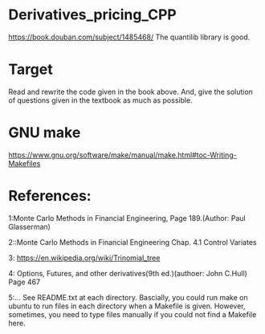 # Derivatives_pricing_CPP

https://book.douban.com/subject/1485468/
The quantilib library is good.

# Target
Read and rewrite the code given in the book above. And, give the solution of questions given in the textbook as much as possible.

# GNU make
https://www.gnu.org/software/make/manual/make.html#toc-Writing-Makefiles



# References:
1:Monte Carlo Methods in Financial Engineering, Page 189.(Author: Paul Glasserman)


2::Monte Carlo Methods in Financial Engineering Chap. 4.1 Control Variates


3: https://en.wikipedia.org/wiki/Trinomial_tree


4: Options, Futures, and other derivatives(9th ed.)(authoer: John C.Hull)
Page 467

5:... See README.txt at each directory. Bascially, you could run 
make on ubuntu to run files in each directory when a Makefile is given. However, sometimes, you need to type files manually if 
you could not find a Makefile here.
